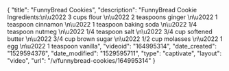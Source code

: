 {
    "title": "FunnyBread Cookies",
    "description": "FunnyBread Cookie Ingredients:\n\u2022 3 cups flour \n\u2022 2 teaspoons ginger \n\u2022 1 teaspoon cinnamon \n\u2022 1 teaspoon baking soda \n\u2022 1\/4 teaspoon nutmeg \n\u2022 1\/4 teaspoon salt \n\u2022 3\/4 cup softened butter \n\u2022 3\/4 cup brown sugar \n\u2022 1\/2 cup molasses \n\u2022 1 egg \n\u2022 1 teaspoon vanilla",
    "videoid": "164995314",
    "date_created": "1529594376",
    "date_modified": "1529595711",
    "type": "captivate",
    "layout": "video",
    "url": "\/v\/funnybread-cookies\/164995314"
}